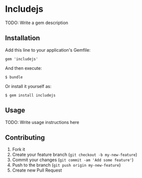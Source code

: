 # Includejs

TODO: Write a gem description

## Installation

Add this line to your application's Gemfile:

    gem 'includejs'

And then execute:

    $ bundle

Or install it yourself as:

    $ gem install includejs

## Usage

TODO: Write usage instructions here

## Contributing

1. Fork it
2. Create your feature branch (`git checkout -b my-new-feature`)
3. Commit your changes (`git commit -am 'Add some feature'`)
4. Push to the branch (`git push origin my-new-feature`)
5. Create new Pull Request

